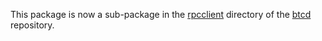 This package is now a sub-package in the
[rpcclient](https://github.com/bchsuite/bchd/tree/master/rpcclient) directory
of the [btcd](https://github.com/bchsuite/bchd) repository.
 